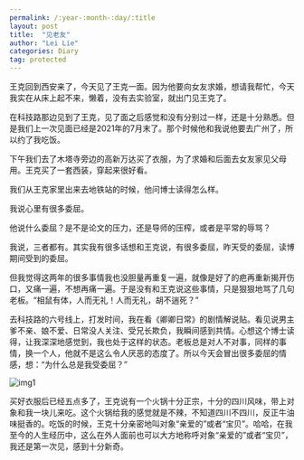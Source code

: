 ```yaml
---
permalink: /:year-:month-:day/:title
layout: post
title:  "见老友"
author: "Lei Lie"
categories: Diary
tag: protected
---
```


王克回到西安来了，今天见了王克一面。因为他要向女友求婚，想请我帮忙，今天我实在从床上起不来，懒着，没有去实验室，就出门见王克了。

在科技路那边见到了王克，见了面之后感觉和没有分别过一样，还是十分熟悉。但是我们上一次见面已经是2021年的7月末了。那个时候他和我说他要去广州了，所以约了我吃饭。

下午我们去了木塔寺旁边的高新万达买了衣服，为了求婚和后面去女友家见父母用。王克买了一套西装，穿起来很好看。

我们从王克家里出来去地铁站的时候，他问博士读得怎么样。

我说心里有很多委屈。

他说什么委屈？是不是论文的压力，还是导师的压榨，或者是平常的辱骂？

我说，三者都有。其实我有很多话想和王克说，有很多委屈，昨天受的委屈，读博期间受到的委屈。

但我觉得这两年的很多事情我也没胆量再重复一遍，就像是好了的疤再重新揭开伤口，又痛一遍，不想再痛一遍。于是没有和王克说这些事情，只是狠狠地骂了几句老板。“相鼠有体，人而无礼！人而无礼，胡不遄死？”

去科技路的六号线上，打发时间，我在看《卿卿日常》的剧情解说贴。看见说男主爹不亲、娘不爱、日常没人关注、受兄长欺负，我瞬间感到共情。心想这个博士读得，让我深深地感觉到，我也处于这样的状态。老板总是对人不对事，同样的事情，换一个人，他就不是这么令人厌恶的态度了。所以今天会冒出很多委屈的情感，想：“为什么总是我受委屈？”

![img1](../../images/img-2023-04-05/img1.jpg)

买好衣服后已经五点多了，王克说有一个火锅十分正宗，十分的四川风味，带上对象和我一块儿来吃。这个火锅给我的感觉就是不辣，不知道四川不四川，反正牛油味挺香的。吃饭的时候，王克十分亲密地叫对象“亲爱的”或者“宝贝”。哈哈，在我至今的人生经历中，这么在外人面前也可以大方地称呼对象“亲爱的”或者“宝贝”，我还是第一次见，感到十分新奇。
